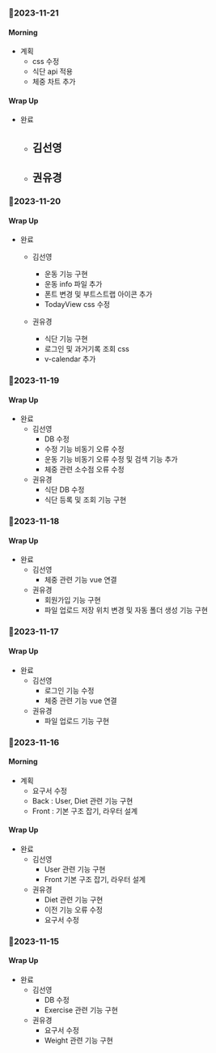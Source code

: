 ### 🍑2023-11-21
#### Morning
- 계획
  - css 수정
  - 식단 api 적용
  - 체중 차트 추가

#### Wrap Up
- 완료
  - 김선영
    - 
  - 권유경
    - 


### 🍑2023-11-20
#### Wrap Up
- 완료
  - 김선영
    - 운동 기능 구현
    - 운동 info 파일 추가
    - 폰트 변경 및 부트스트랩 아이콘 추가
    - TodayView css 수정
  
  - 권유경
    - 식단 기능 구현  
    - 로그인 및 과거기록 조회 css
    - v-calendar 추가


### 🍑2023-11-19
#### Wrap Up
- 완료
  - 김선영
    - DB 수정
    - 수정 기능 비동기 오류 수정
    - 운동 기능 비동기 오류 수정 및 검색 기능 추가
    - 체중 관련 소수점 오류 수정
  - 권유경
    - 식단 DB 수정
    - 식단 등록 및 조회 기능 구현
### 🍑2023-11-18
#### Wrap Up
- 완료
  - 김선영
    - 체중 관련 기능 vue 연결
  - 권유경
    - 회원가입 기능 구현
    - 파일 업로드 저장 위치 변경 및 자동 폴더 생성 기능 구현


### 🍑2023-11-17
#### Wrap Up
- 완료
  - 김선영
    - 로그인 기능 수정
    - 체중 관련 기능 vue 연결
  - 권유경
    - 파일 업로드 기능 구현


### 🍑2023-11-16
#### Morning
- 계획
    - 요구서 수정
    - Back : User, Diet 관련 기능 구현
    - Front : 기본 구조 잡기, 라우터 설계


#### Wrap Up
- 완료
  - 김선영
    - User 관련 기능 구현
    - Front 기본 구조 잡기, 라우터 설계
  - 권유경
    - Diet 관련 기능 구현
    - 이전 기능 오류 수정
    - 요구서 수정


### 🍑2023-11-15
#### Wrap Up
- 완료
  - 김선영
    - DB 수정
    - Exercise 관련 기능 구현
  - 권유경
    - 요구서 수정
    - Weight 관련 기능 구현
  
